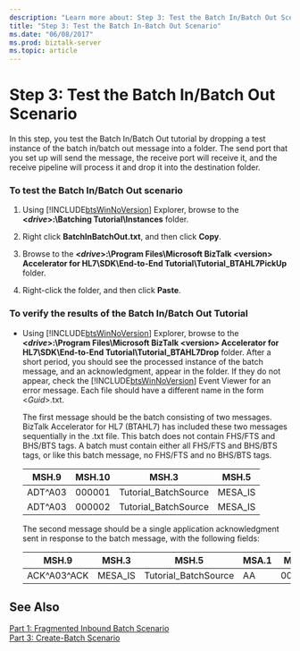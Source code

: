 ```yaml
---
description: "Learn more about: Step 3: Test the Batch In/Batch Out Scenario"
title: "Step 3: Test the Batch In-Batch Out Scenario"
ms.date: "06/08/2017"
ms.prod: biztalk-server
ms.topic: article
---
```

# Step 3: Test the Batch In/Batch Out Scenario
In this step, you test the Batch In/Batch Out tutorial by dropping a test instance of the batch in/batch out message into a folder. The send port that you set up will send the message, the receive port will receive it, and the receive pipeline will process it and drop it into the destination folder.  
  
### To test the Batch In/Batch Out scenario  
  
1. Using [!INCLUDE[btsWinNoVersion](../../includes/btswinnoversion-md.md)] Explorer, browse to the **\<*drive*\>:\Batching Tutorial\Instances** folder.  
  
2. Right click **BatchInBatchOut.txt**, and then click **Copy**.  
  
3. Browse to the **\<*drive*\>:\Program Files\Microsoft BizTalk \<version\> Accelerator for HL7\SDK\End-to-End Tutorial\Tutorial_BTAHL7PickUp** folder.  
  
4. Right-click the folder, and then click **Paste**.  
  
### To verify the results of the Batch In/Batch Out Tutorial  
  
- Using [!INCLUDE[btsWinNoVersion](../../includes/btswinnoversion-md.md)] Explorer, browse to the **\<*drive*\>:\Program Files\Microsoft BizTalk \<version\> Accelerator for HL7\SDK\End-to-End Tutorial\Tutorial_BTAHL7Drop** folder. After a short period, you should see the processed instance of the batch message, and an acknowledgment, appear in the folder. If they do not appear, check the [!INCLUDE[btsWinNoVersion](../../includes/btswinnoversion-md.md)] Event Viewer for an error message. Each file should have a different name in the form \<*Guid*\>.txt.  
  
   The first message should be the batch consisting of two messages. BizTalk Accelerator for HL7 (BTAHL7) has included these two messages sequentially in the .txt file. This batch does not contain FHS/FTS and BHS/BTS tags. A batch must contain either all FHS/FTS and BHS/BTS tags, or like this batch message, no FHS/FTS and no BHS/BTS tags.  
  
  |MSH.9|MSH.10|MSH.3|MSH.5|  
  |-----------|------------|-----------|-----------|  
  |ADT^A03|000001|Tutorial_BatchSource|MESA_IS|  
  |ADT^A03|000002|Tutorial_BatchSource|MESA_IS|  
  
   The second message should be a single application acknowledgment sent in response to the batch message, with the following fields:  
  
  |MSH.9|MSH.3|MSH.5|MSA.1|MSA.2|  
  |-----------|-----------|-----------|-----------|-----------|  
  |ACK^A03^ACK|MESA_IS|Tutorial_BatchSource|AA|000001|  
  
## See Also  
 [Part 1: Fragmented Inbound Batch Scenario](../../adapters-and-accelerators/accelerator-hl7/part-1-fragmented-inbound-batch-scenario.md)   
 [Part 3: Create-Batch Scenario](../../adapters-and-accelerators/accelerator-hl7/part-3-create-batch-scenario.md)
